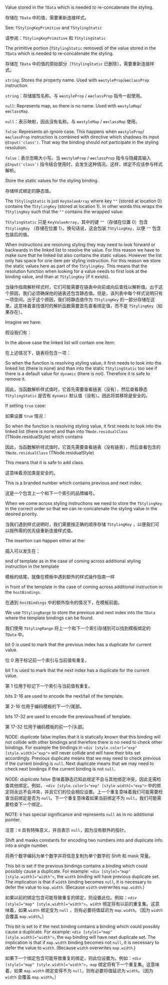 Value stored in the `TData` which is needed to re-concatenate the styling.

存储在 `TData` 中的值，需要重新连接样式。

See: `TStylingKeyPrimitive` and `TStylingStatic`

请参阅：`TStylingKeyPrimitive` 和 `TStylingStatic`

The primitive portion \(`TStylingStatic` removed\) of the value stored in the `TData` which is
needed to re-concatenate the styling.

存储在 `TData` 中的值的原始部分（`TStylingStatic` 已删除），需要重新连接样式。

`string`: Stores the property name. Used with `ɵɵstyleProp`/`ɵɵclassProp` instruction.

`string`：存储属性名称。与 `ɵɵstyleProp` / `ɵɵclassProp` 指令一起使用。

`null`: Represents map, so there is no name. Used with `ɵɵstyleMap`/`ɵɵclassMap`.

`null`：表示映射，因此没有名称。与 `ɵɵstyleMap` / `ɵɵclassMap` 使用。

`false`: Represents an ignore case. This happens when `ɵɵstyleProp`/`ɵɵclassProp` instruction
  is combined with directive which shadows its input `@Input('class')`. That way the binding
  should not participate in the styling resolution.

`false`：表示忽略大小写。当 `ɵɵstyleProp` / `ɵɵclassProp` 指令与隐藏其输入 `@Input('class')`
指令结合使用时，会发生这种情况。这样，绑定不应该参与样式解析。

Store the static values for the styling binding.

存储样式绑定的静态值。

The `TStylingStatic` is just `KeyValueArray` where key `""` \(stored at location 0\) contains the
`TStylingKey` \(stored at location 1\). In other words this wraps the `TStylingKey` such that the
`""` contains the wrapped value.

`TStylingStatic` 只是 `KeyValueArray`，其中的键 `""`（存储在位置 0）包含 `TStylingKey`
（存储在位置 1）。换句话说，这会包装 `TStylingKey`，以便 `""` 包含包装后的值。

When instructions are resolving styling they may need to look forward or backwards in the linked
list to resolve the value. For this reason we have to make sure that he linked list also contains
the static values. However the list only has space for one item per styling instruction. For this
reason we store the static values here as part of the `TStylingKey`. This means that the
resolution function when looking for a value needs to first look at the binding value, and than
at `TStylingKey` \(if it exists\).

当操作指南解析样式时，它们可能需要在链表中向前或向后查找以解析值。出于这个原因，我们必须确保他的链表还包含静态值。但是，该列表中每个样式说明只有一项空间。出于这个原因，我们将静态值作为
`TStylingKey` 的一部分存储在这里。这意味着查找值时的解析函数需要首先查看绑定值，而不是
`TStylingKey`（如果存在）。

Imagine we have:

假设我们有：

In the above case the linked list will contain one item:

在上述情况下，链表将包含一项：

So when the function is resolving styling value, it first needs to look into the linked list
\(there is none\) and than into the static `TStylingStatic` too see if there is a default value for
`dynamic` \(there is not\). Therefore it is safe to remove it.

因此，当函数解析样式值时，它首先需要查看链表（没有），然后查看静态 `TStylingStatic` 是否有 `dynamic` 默认值（没有）。因此将其移除是安全的。

If setting `true` case:

如果设置 `true` 情况：

So when the function is resolving styling value, it first needs to look into the linked list
\(there is none\) and than into `TNode.residualClass` \(TNode.residualStyle\) which contains

因此，当函数解析样式值时，它首先需要查看链表（没有链表），然后查看包含的 `TNode.residualClass` \(TNode.residualStyle\)

This means that it is safe to add class.

这意味着添加类是安全的。

This is a branded number which contains previous and next index.

这是一个包含上一个和下一个索引的品牌编号。

When we come across styling instructions we need to store the `TStylingKey` in the correct
order so that we can re-concatenate the styling value in the desired priority.

当我们遇到样式说明时，我们需要按正确的顺序存储 `TStylingKey`
，以便我们可以按所需的优先级重新连接样式值。

The insertion can happen either at the:

插入可以发生在：

end of template as in the case of coming across additional styling instruction in the template

模板的结尾，就像在模板中遇到额外的样式操作指南一样

in front of the template in the case of coming across additional instruction in the
`hostBindings`.

在遇到 `hostBindings` 中的额外指令的情况下，在模板前面。

We use `TStylingRange` to store the previous and next index into the `TData` where the template
bindings can be found.

我们使用 `TStylingRange` 将上一个和下一个索引存储到可以找到模板绑定的 `TData` 中。

bit 0 is used to mark that the previous index has a duplicate for current value.

位 0 用于标记前一个索引与当前值有重复。

bit 1 is used to mark that the next index has a duplicate for the current value.

第 1 位用于标记下一个索引与当前值有重复。

bits 2-16 are used to encode the next/tail of the template.

第 2-16 位用于编码模板的下一个/尾部。

bits 17-32 are used to encode the previous/head of template.

第 17-32 位用于编码模板的前一个/头部。

NODE: *duplicate* false implies that it is statically known that this binding will not collide
with other bindings and therefore there is no need to check other bindings. For example the
bindings in `<div [style.color]="exp" [style.width]="exp">` will never collide and will have
their bits set accordingly. Previous duplicate means that we may need to check previous if the
current binding is `null`. Next duplicate means that we may need to check next bindings if the
current binding is not `null`.

NODE: *duplicate* false 意味着静态已知此绑定不会与其他绑定冲突，因此无需检查其他绑定。例如，
`<div [style.color]="exp" [style.width]="exp">`
中的绑定将永远不会冲突，并且它们的位会相应设置。上一个重复意味着我们可能需要检查当前绑定是否为
`null`。下一个重复意味着如果当前绑定不为 `null`，我们可能需要检查下一个绑定。

NOTE: `0` has special significance and represents `null` as in no additional pointer.

注意：`0` 具有特殊意义，并且表示 `null`，因为没有额外的指针。

Shift and masks constants for encoding two numbers into and duplicate info into a single number.

将两个数字编码为单个数字并将信息复制为单个数字的 Shift 和 mask 常量。

This bit is set if the previous bindings contains a binding which could possibly cause a
duplicate. For example: `<div [style]="map" [style.width]="width">`, the `width` binding will
have previous duplicate set. The implication is that if `width` binding becomes `null`, it is
necessary to defer the value to `map.width`. \(Because `width` overwrites `map.width`.\)

如果以前的绑定包含可能导致重复的绑定，则设置此位。例如：`<div [style]="map"
[style.width]="width">`，`width` 绑定将有以前的重复集。这意味着，如果 `width` 绑定变为 `null`
，则有必要将值延迟为 `map.width`。（因为 `width` 会覆盖 `map.width`。）

This bit is set to if the next binding contains a binding which could possibly cause a
duplicate. For example: `<div [style]="map" [style.width]="width">`, the `map` binding will
have next duplicate set. The implication is that if `map.width` binding becomes not `null`, it
is necessary to defer the value to `width`. \(Because `width` overwrites `map.width`.\)

如果下一个绑定包含可能导致重复的绑定，则此位设置为。例如：`<div [style]="map"
[style.width]="width">`，`map` 绑定将有下一个重复集。这意味着，如果 `map.width` 绑定变得不为
`null`，则有必要将值延迟为 `width`。（因为 `width` 会覆盖 `map.width`。）